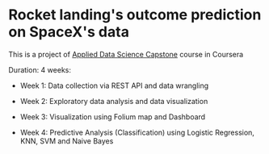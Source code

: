 # Rocket landing's outcome prediction on SpaceX's data

This is a project of <a href="https://www.coursera.org/learn/applied-data-science-capstone">Applied Data Science Capstone</a> course in Coursera

Duration: 4 weeks:

 - Week 1: Data collection via REST API and data wrangling
 
 - Week 2: Exploratory data analysis and data visualization

 - Week 3: Visualization using Folium map and Dashboard

 - Week 4: Predictive Analysis (Classification) using Logistic Regression, KNN, SVM and Naive Bayes
 